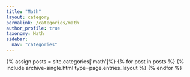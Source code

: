 ```yaml
---
title: "Math"
layout: category
permalink: /categories/math
author_profile: true
taxonomy: Math
sidebar:
  nav: "categories"
---
```

{% assign posts = site.categories['math']%}
{% for post in posts %}
{% include archive-single.html type=page.entries_layout %}
{% endfor %}